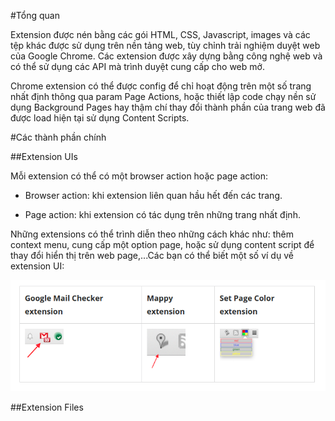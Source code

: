 #Tổng quan

Extension được nén bằng các gói HTML, CSS, Javascript, images và các tệp khác được sử dụng trên nền tảng web, tùy chỉnh trải nghiệm duyệt web của Google Chrome. Các extension được xây dựng bằng công nghệ web và có thể sử dụng các API mà trình duyệt cung cấp cho web mở.

Chrome extension có thể được config để chỉ hoạt động trên một số trang nhất định thông qua param Page Actions, hoặc thiết lập code chạy nền sử dụng Background Pages hay thậm chí thay đổi thành phần của trang web đã được load hiện tại sử dụng Content Scripts.

#Các thành phần chính

##Extension UIs

Mỗi extension có thể có một browser action hoặc page action:

- Browser action: khi extension liên quan hầu hết đến các trang.

- Page action: khi extension có tác dụng trên những trang nhất định.

Những extensions có thể trình diễn theo những cách khác như: thêm context menu, cung cấp một option page, hoặc sử dụng content script để thay đổi hiển thị trên web page,...Các bạn có thể biết một số ví dụ về extension UI:

<p align= "center"><img src="/images/exUI.png"></p>

##Extension Files


